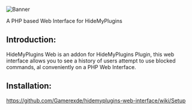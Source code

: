 ![](https://i.imgur.com/vACj4jc.png "Banner")

A PHP based Web Interface for HideMyPlugins


## Introduction:
HideMyPlugins Web is an addon for HideMyPlugins Plugin, this web interface allows you to see a history of users attempt to use blocked commands, al conveniently on a PHP Web Interface.

## Installation:
https://github.com/Gamerexde/hidemyplugins-web-interface/wiki/Setup
